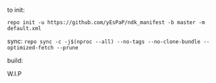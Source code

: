 to init:

`repo init -u https://github.com/yEsPaP/ndk_manifest -b master -m default.xml`

sync:
`repo sync -c -j$(nproc --all) --no-tags --no-clone-bundle --optimized-fetch --prune`

build:

W.I.P
